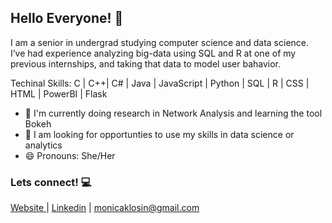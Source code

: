## Hello Everyone!  👋

I am a senior in undergrad studying computer science and data science. I’ve had experience analyzing big-data using SQL and R at one of my previous internships, and taking that data to model user bahavior. 

Techinal Skills:  C | C++| C# | Java | JavaScript | Python | SQL | R | CSS | HTML | PowerBI | Flask 



- 🌱 I'm currently doing research in Network Analysis and learning the tool Bokeh
- 💬 I am looking for opportunties to use my skills in data science or analytics
- 😄 Pronouns: She/Her

### Lets connect! 💻
  <a href="http://www.monicaklosin.com">Website </a> | <a href="https://www.linkedin.com/in/monica-klosin-476316b6/">Linkedin</a> | monicaklosin@gmail.com 



<!--
**klosinm/klosinm** is a ✨ _special_ ✨ repository because its `README.md` (this file) appears on your GitHub profile.

Here are some ideas to get you started:

- 🔭 I’m currently working on ...
- 🌱 I’m currently learning ...
- 👯 I’m looking to collaborate on ...
- 🤔 I’m looking for help with ...
- 💬 Ask me about ...
- 📫 How to reach me: ...
- 😄 Pronouns: ...
- ⚡ Fun fact: ...
-->
